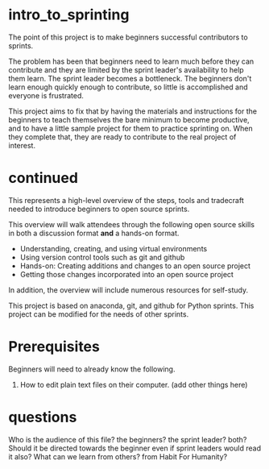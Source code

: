 # intro_to_sprinting
The point of this project is to make beginners successful contributors to
sprints.

The problem has been that beginners need to learn much before they can
contribute and they are limited by the sprint leader's availability to help
them learn. The sprint leader becomes a bottleneck. The beginners don't learn
enough quickly enough to contribute, so little is accomplished and everyone is
frustrated.

This project aims to fix that by having the materials and instructions for the
beginners to teach themselves the bare minimum to become productive, and to
have a little sample project for them to practice sprinting on. When they
complete that, they are ready to contribute to the real project of interest.

# continued
This represents a high-level overview of the steps, tools and tradecraft needed
to introduce beginners to open source sprints.

This overview will walk attendees through the following open source skills in
both a discussion format **and** a hands-on format.

* Understanding, creating, and using virtual environments
* Using version control tools such as git and github
* Hands-on: Creating additions and changes to an open source project
* Getting those changes incorporated into an open source project

In addition, the overview will include numerous resources for self-study.

This project is based on anaconda, git, and github for Python sprints.
This project can be modified for the needs of other sprints.

# Prerequisites

Beginners will need to already know the following.

1. How to edit plain text files on their computer.
(add other things here)

# questions

Who is the audience of this file?
    the beginners? the sprint leader? both?
Should it be directed towards the beginner even if sprint leaders would read it
also?
What can we learn from others? from Habit For Humanity?
